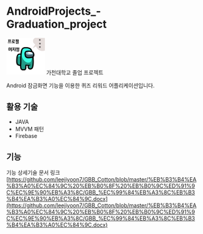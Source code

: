 # AndroidProjects_-Graduation_project

<img src = "./ScreenShots/icon.png" width="20%">  
가천대학교 졸업 프로젝트

Android 잠금화면 기능을 이용한 퀴즈 리워드 어플리케이션입니다.

## 활용 기술
- JAVA
- MVVM 패턴
- Firebase


## 기능

기능 상세기술 문서 링크
[https://github.com/leejiyoon7/GBB_Cotton/blob/master/%EB%B3%B4%EA%B3%A0%EC%84%9C%20%EB%B0%8F%20%EB%B0%9C%ED%91%9C%EC%9E%90%EB%A3%8C/GBB_%EC%99%84%EB%A3%8C%EB%B3%B4%EA%B3%A0%EC%84%9C.docx](https://github.com/leejiyoon7/GBB_Cotton/blob/master/%EB%B3%B4%EA%B3%A0%EC%84%9C%20%EB%B0%8F%20%EB%B0%9C%ED%91%9C%EC%9E%90%EB%A3%8C/GBB_%EC%99%84%EB%A3%8C%EB%B3%B4%EA%B3%A0%EC%84%9C.docx)
